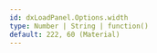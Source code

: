 ```yaml
---
id: dxLoadPanel.Options.width
type: Number | String | function()
default: 222, 60 (Material)
---
```

